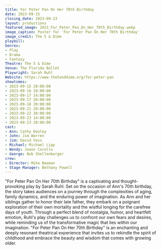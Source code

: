 ```yaml
---
title: For Peter Pan On Her 70th Birthday
date: 2023-09-15
closing_date: 2023-09-23
layout: productions
featured_image: 2023_For_Peter_Pan_On_Her_70th_Birthday.webp
image_caption: Poster for 'For Peter Pan On Her 70th Birthday'
image_credit: The 5 & Dime
playbill:
Genres:
- Play
- Drama
- Fantasy
Theatre: The 5 & Dime
Venue: The Florida Ballet
Playwright: Sarah Ruhl
Website: https://www.the5anddime.org/for-peter-pan
showtimes:
- 2023-09-15 20:00:00
- 2023-09-16 20:00:00
- 2023-09-17 14:00:00
- 2023-09-17 20:00:00
- 2023-09-18 20:00:00
- 2023-09-21 20:00:00
- 2023-09-22 20:00:00
- 2023-09-23 14:00:00
- 2023-09-23 20:00:00
cast:
- Ann: Cathy Dooley
- John: Jim Warren
- Jim: David Voss
- Michael: Michael Lipp
- Wendy: Joann Carollo
- George: Bob Shellenberger
crew:
- Director: Mike Beaman
- Stage Manager: Bethany Powell
---
```

"For Peter Pan On Her 70th Birthday" is a captivating and thought-provoking play by Sarah Ruhl. Set on the occasion of Ann's 70th birthday, the story takes audiences on a journey through the complexities of aging, family dynamics, and the enduring power of imagination. As Ann and her siblings gather to honor their late father, they embark on a poignant exploration of their own mortality and the wistful longing for the carefree days of youth. Through a perfect blend of nostalgia, humor, and heartfelt emotion, Ruhl's play challenges us to confront our own fears and desires, while reminding us of the transformative magic that lies within our imagination. "For Peter Pan On Her 70th Birthday" is an enchanting and deeply resonant theatrical experience that invites us to rekindle the spirit of childhood and embrace the beauty and wisdom that comes with growing older.

